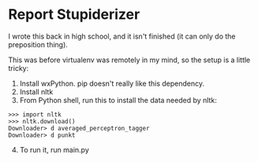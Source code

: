 # Report Stupiderizer

I wrote this back in high school, and it isn't finished (it can only do the preposition thing).

This was before virtualenv was remotely in my mind, so the setup is a little tricky:

1. Install wxPython. pip doesn't really like this dependency.
2. Install nltk
3. From Python shell, run this to install the data needed by nltk:

```
>>> import nltk
>>> nltk.download()
Downloader> d averaged_perceptron_tagger
Downloader> d punkt
```

4. To run it, run main.py
